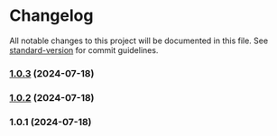 # Changelog

All notable changes to this project will be documented in this file. See [standard-version](https://github.com/conventional-changelog/standard-version) for commit guidelines.

### [1.0.3](https://github.com/vladyslavfolkuian/size/compare/v1.0.2...v1.0.3) (2024-07-18)

### [1.0.2](https://github.com/vladyslavfolkuian/size/compare/v1.0.1...v1.0.2) (2024-07-18)

### 1.0.1 (2024-07-18)
